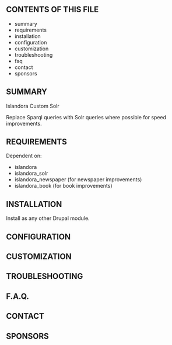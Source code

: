 CONTENTS OF THIS FILE
---------------------

 * summary
 * requirements
 * installation
 * configuration
 * customization
 * troubleshooting
 * faq
 * contact
 * sponsors


SUMMARY
-------

Islandora Custom Solr

Replace Sparql queries with Solr queries where possible for speed improvements.

REQUIREMENTS
------------

Dependent on:
* islandora
* islandora\_solr
* islandora\_newspaper (for newspaper improvements)
* islandora\_book (for book improvements)

INSTALLATION
------------

Install as any other Drupal module.

CONFIGURATION
-------------



CUSTOMIZATION
-------------


TROUBLESHOOTING
---------------


F.A.Q.
------


CONTACT
-------


SPONSORS
--------

